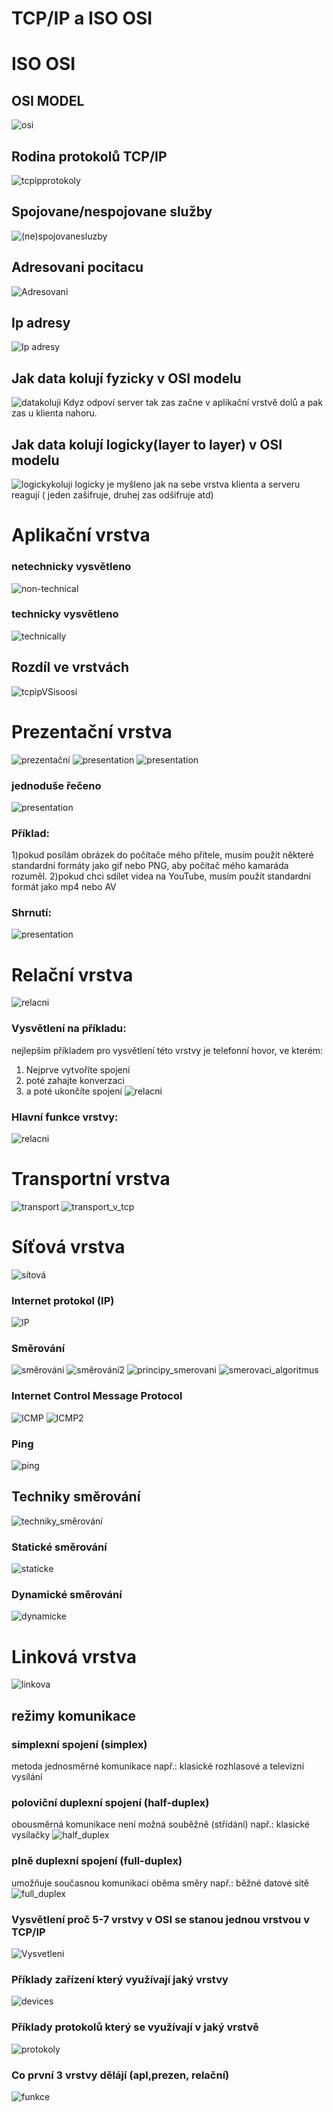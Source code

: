 ﻿# TCP/IP a ISO OSI
# ISO OSI
## OSI MODEL
![osi](osi.png)
## Rodina protokolů TCP/IP
![tcpipprotokoly](tcpipprotokoly.png)
## Spojovane/nespojovane služby
![(ne)spojovanesluzby]((ne)spojovanesluzby.png)
## Adresovani pocitacu
![Adresovani](Adresovani.png)
## Ip adresy
![Ip adresy](ipadresy.png)
## Jak data kolují fyzicky v OSI modelu
![datakoluji](datakoluji.gif)
Kdyz odpoví server tak zas začne v aplikační vrstvě dolů a pak zas u klienta nahoru.
## Jak data kolují logicky(layer to layer) v OSI modelu
![logickykoluji](logickykoluji.gif)
logicky je myšleno jak na sebe vrstva klienta a serveru reagují ( jeden zašifruje, druhej zas odšifruje atd)
# Aplikační vrstva
### netechnicky vysvětleno
![non-technical](nontechnicalappliation.png)
### technicky vysvětleno
![technically](technically.png)
## Rozdíl ve vrstvách
![tcpipVSisoosi](tcpipVSisoosi.jpg)
# Prezentační vrstva
![prezentační](prezenn.png)
![presentation](presentation.png)
![presentation](prezent2.png)
### jednoduše řečeno
![presentation](prezent3.png)
### Příklad:
1)pokud posílám obrázek do počítače mého přítele, musím použít některé standardní formáty jako gif nebo PNG, aby počítač mého kamaráda rozuměl.
2)pokud chci sdílet videa na YouTube, musím použít standardní formát jako mp4 nebo AV
### Shrnutí:
![presentation](prezen5.png)
# Relační vrstva
![relacni](relacni.png)
### Vysvětlení na příkladu:
nejlepším příkladem pro vysvětlení této vrstvy je
telefonní hovor, ve kterém:
1) Nejprve vytvoříte spojení
2) poté zahajte konverzaci
3) a poté ukončíte spojení
![relacni](relacni.gif)
### Hlavní funkce vrstvy:
![relacni](relacni.png)
# Transportní vrstva
![transport](transport.png)
![transport_v_tcp](transport_v_tcp.png)
# Síťová vrstva
![sítová](sitovavrstva.png)
### Internet protokol (IP)
![IP](IP.png)
### Směrování
![směrování](směrování.png)
![směrování2](směrování2.png)
![principy_smerovani](principy_smerovani.png)
![smerovaci_algoritmus](smerovaci_algoritmus.png)
### Internet Control Message Protocol
![ICMP](ICMP.png)
![ICMP2](ICMP2.png)
### Ping
![ping](ping.png)
## Techniky směrování
![techniky_směrování](techniky_směrování.png)
### Statické směrování
![staticke](staticke.png)
### Dynamické směrování
![dynamicke](dynamicke.png)
# Linková vrstva
![linkova](linkova.png)
## režimy komunikace

### simplexní spojení (simplex)
metoda jednosměrné komunikace
např.: klasické rozhlasové a televizní vysílání
### poloviční duplexní spojení (half-duplex)
obousměrná komunikace není možná souběžně (střídání)
např.: klasické vysílačky
![half_duplex](half_duplex.png)
### plně duplexní spojení (full-duplex)
umožňuje současnou komunikaci oběma směry
např.: běžné datové sítě
![full_duplex](full_duplex.png)

### Vysvětlení proč 5-7 vrstvy v OSI se stanou jednou vrstvou v TCP/IP
![Vysvetleni](vysvetleniPDU.gif)
### Příklady zařízení který využívají jaký vrstvy
![devices](devices.png)
### Příklady protokolů který se využívají v jaký vrstvě
![protokoly](protokoly.png)
### Co první 3 vrstvy  dělájí (apl,prezen, relační)
![funkce](funkce.png)



